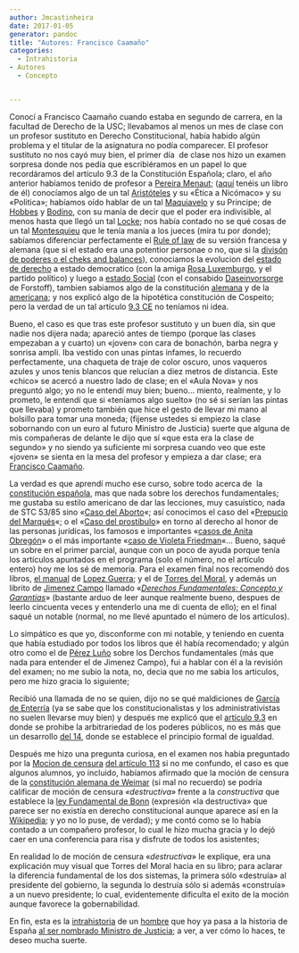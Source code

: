 ```yaml
---
author: Jmcastinheira
date: 2017-01-05
generator: pandoc
title: "Autores: Francisco Caamaño"
categories:
  - Intrahistoria
- Autores
  - Concepto


---
```




Conocí a Francisco Caamaño cuando estaba en segundo de carrera, en la
facultad de Derecho de la USC; llevabamos al menos un mes de clase con
un profesor sustituto en Derecho Constitucional, había habido algún
problema y el titular de la asignatura no podía comparecer. El profesor
sustituto no nos cayó muy bien, el primer día  de clase nos hizo un
examen sorpresa donde nos pedía que escribiéramos en un papel lo que
recordáramos del artículo 9.3 de la Constitución Española; claro, el año
anterior habíamos tenido de profesor a [Pereira
Menaut](http://es.wikipedia.org/wiki/Antonio-Carlos_Pereira_Menaut);
([aquí](http://www.bibliojuridica.org/libros/libro.htm?l=12) tenéis un
libro de él) conocíamos algo de un tal
[Aristóteles](http://es.wikipedia.org/wiki/Aristoteles) y su «Ética a
Nicómaco» y su «Politica»; habíamos oído hablar de un tal
[Maquiavelo](http://es.wikipedia.org/wiki/Maquiavelo) y su Principe; de
[Hobbes](http://es.wikipedia.org/wiki/Hobbes) y
[Bodino](http://es.wikipedia.org/wiki/Bodino), con su manía de decir que
el poder era indivisible, al menos hasta que llegó un tal
[Locke](http://es.wikipedia.org/wiki/Locke); nos había contado no se qué
cosas de un tal [Montesquieu](http://es.wikipedia.org/wiki/Montesquieu)
que le tenía manía a los jueces (mira tu por donde); sabíamos
diferenciar perfectamente el [Rule of
law](http://en.wikipedia.org/wiki/Rule_of_law) de su versión francesa y
alemana (que si el estado era una potentior personae o no, que si la
[divisón de poderes o el cheks and
balances](http://es.wikipedia.org/wiki/Separaci%C3%B3n_de_poderes)),
conociamos la evolucion del [estado de
derecho](http://es.wikipedia.org/wiki/Estado_Liberal) a estado
democratico (con la amiga [Rosa
Luxemburgo](http://es.wikipedia.org/wiki/Rosa_Luxemburgo), y el partido
político) y luego a [estado
Social](http://es.wikipedia.org/wiki/Estado_social) (con el consabido
[Daseinvorsorge](http://es.wikipedia.org/wiki/Estado_social#Rasgos_fundamentales)
de Forstoff), tambien sabiamos algo de la constitución
[alemana](http://es.wikipedia.org/wiki/Ley_fundamental_de_Bonn) y de la
[americana](http://es.wikipedia.org/wiki/Categor%C3%ADa:Constituci%C3%B3n_de_Estados_Unidos);
y nos explicó algo de la hipotética constitución de Cospeito; pero la
verdad de un tal artículo [9.3
CE](http://noticias.juridicas.com/base_datos/Admin/constitucion.tp.html)
no teníamos ni idea.

Bueno, el caso es que tras este profesor sustituto y un buen día, sin
que nadie nos dijera nada; apareció antes de tiempo (porque las clases
empezaban a y cuarto) un «joven» con cara de bonachón, barba negra y
sonrisa ampli. Iba vestido con unas pintas infames, lo recuerdo
perfectamente, una chaqueta de traje de color oscuro, unos vaqueros
azules y unos tenis blancos que relucían a diez metros de distancia.
Este «chico» se acercó a nuestro lado de clase; en el «Aula Nova» y nos
preguntó algo; yo no le entendí muy bien; bueno... miento, realmente, y
lo prometo, le entendí que si «teníamos algo suelto» (no sé si serían
las pintas que llevaba) y prometo también que hice el gesto de llevar mi
mano al bolsillo para tomar una moneda; (fijense ustedes si empiezo la
clase sobornando con un euro al futuro Ministro de Justicia) suerte que
alguna de mis compañeras de delante le dijo que sí «que esta era la
clase de segundo» y no siendo ya suficiente mi sorpresa cuando veo que
este «joven» se sienta en la mesa del profesor y empieza a dar clase;
era [Francisco
Caamaño](http://www.google.es/url?sa=t&source=web&ct=res&cd=10&url=http%3A%2F%2Finfo5.juridicas.unam.mx%2Flibros%2F2%2F868%2F6.pdf&ei=EW-kSf2IIeS1jAeQ-ejNBQ&usg=AFQjCNHeY5LORhr7bur2yc_lYhTSSx8uyg&sig2=ObmK5osOIIHm2vublRogRw).

La verdad es que aprendí mucho ese curso, sobre todo acerca de  la
[constitución
española](http://noticias.juridicas.com/base_datos/Admin/constitucion.html),
mas que nada sobre los derechos fundamentales; me gustaba su estilo
americano de dar las lecciones, muy casuístico, nada de STC 53/85 sino
«[Caso del
Aborto](http://www.boe.es/aeboe/consultas/bases_datos/doc.php?coleccion=tc&id=SENTENCIA-1985-0053)«;
así conocimos el caso del «[Prepucio del
Marqués](http://www.boe.es/aeboe/consultas/bases_datos/doc.php?coleccion=tc&id=SENTENCIA-1993-0232)«;
o el «[Caso del
prostíbulo](http://www.boe.es/aeboe/consultas/bases_datos/doc.php?coleccion=tc&id=SENTENCIA-1995-0183)»
en torno al derecho al honor de las personas jurídicas, los famosos e
importantes «[casos de Anita
Obregón](http://www.boe.es/aeboe/consultas/bases_datos/doc.php?coleccion=tc&id=SENTENCIA-1994-0117)»
o el más importante «[caso de Violeta
Friedman](http://www.boe.es/aeboe/consultas/bases_datos/doc.php?coleccion=tc&id=SENTENCIA-1991-0214)«...
Bueno, saqué un sobre en el primer parcial, aunque con un poco de ayuda
porque tenía los artículos apuntados en el programa (solo el número, no
el artículo entero) hoy me los sé de memoria. Para el examen final nos
recomendó dos libros, [el
manual](http://www.tirant.com/autorList?aut_id=197&beg=0&step=5&busqueda=-&template=autorList)
de [Lopez
Guerra](http://www.elpais.com/todo-sobre/persona/Luis/Lopez/Guerra/4339/);
y el de [Torres del
Moral](http://www.uned.es/fac-dere/programas/511048.pdf), y además un
librito de [Jimenez
Campo](http://dialnet.unirioja.es/servlet/extaut?codigo=554787) llamado
«[*Derechos Fundamentales: Concepto y
Garantías*](https://www.laislalibros.com/libros/DERECHOS-FUNDAMENTALES-CONCEPTO-Y-GARANTIAS/L7390000172/978-84-8164-326-8)»
(bastante arduo de leer aunque realmente bueno, despues de leerlo
cincuenta veces y entenderlo una me di cuenta de ello); en el final
saqué un notable (normal, no me llevé apuntado el número de los
artículos).

Lo simpático es que yo, disconforme con mi notable, y teniendo en cuenta
que había estudiado por todos los libros que él había recomendado; y
algún otro como el de [Pérez
Luño](http://www.casadellibro.com/libros/perez-luno-antonio-enrique/perez2lu4o32antonio2enrique)
sobre los Derchos fundamentales (más que nada para entender el de
Jimenez Campo), fui a hablar con él a la revisión del examen; no me
subio la nota, no, decia que no me sabia los articulos, pero me hizo
gracia lo siguiente;

Recibió una llamada de no se quien, dijo no se qué maldiciones de
[García de
Enterría](http://es.wikipedia.org/wiki/Eduardo_Garc%C3%ADa_de_Enterr%C3%ADa)
(ya se sabe que los constitucionalistas y los administrativistas no
suelen llevarse muy bien) y después me explicó que el [artículo
9.3](http://noticias.juridicas.com/base_datos/Admin/constitucion.tp.html)
en donde se prohibe la arbitrariedad de los poderes públicos, no es más
que un desarrollo [del
14](http://noticias.juridicas.com/base_datos/Admin/constitucion.t1.html#c2),
donde se establece el principio formal de igualdad.

Después me hizo una pregunta curiosa, en el examen nos habia preguntado
por la [Mocion de
censura](http://es.wikipedia.org/wiki/Moci%C3%B3n_de_censura) [del
artículo
113](http://noticias.juridicas.com/base_datos/Admin/constitucion.t5.html)
si no me confundo, el caso es que algunos alumnos, yo incluido, habíamos
afirmado que la moción de censura de la [constitución alemana de
Weimar](http://es.wikipedia.org/wiki/Rep%C3%BAblica_de_Weimar) (si mal
no recuerdo) se podría calificar de moción de censura *«destructiva»*
frente a la *constructiva* que establece la [ley Fundamental de
Bonn](http://es.wikipedia.org/wiki/Ley_fundamental_de_Bonn) (expresión
«la destructiva» que parece ser no existía en derecho constitucional
aunque aparece así en la
[Wikipedia](http://es.wikipedia.org/wiki/Moci%C3%B3n_de_censura); y yo
no lo puse, de verdad); y me contó como se lo había contado a un
compañero profesor, lo cual le hizo mucha gracia y lo dejó caer en una
conferencia para risa y disfrute de todos los asistentes;

En realidad lo de moción de censura «*destructiva*» le explique, era una
explicación muy visual que Torres del Moral hacia en su libro; para
aclarar la diferencia fundamental de los dos sistemas, la primera sólo
«destruía» al presidente del gobierno, la segunda lo destruía sólo si
además «construía» a un nuevo presidente; lo cual, evidentemente
dificulta el exito de la moción aunque favorece la gobernabilidad.

En fin, esta es la
[intrahistoria](http://entelequia.info/tag/intrahistoria) de un
[hombre](http://entelequia.info/tag/autores) que hoy ya pasa a la
historia de España [al ser nombrado Ministro de
Justicia](http://www.lavozdegalicia.es/espana/2009/02/24/00031235483887587991146.htm);
a ver, a ver cómo lo haces, te deseo mucha suerte.
